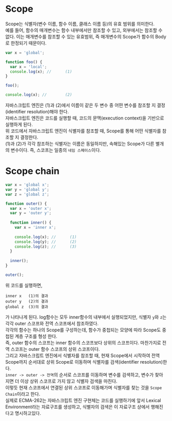 # Scope
Scope는 식별자(변수 이름, 함수 이름, 클래스 이름 등)의 유효 범위를 의미한다.  
예를 들어, 함수의 매개변수는 함수 내부에서만 참조할 수 있고, 외부에서는 참조할 수 없다. 이는 매개변수를 참조할 수 있는 유효범위, 즉 매개변수의 Scope가 함수의 Body로 한정되기 때문이다.

```javascript
var x = 'global';

function foo() {
  var x = 'local';
  console.log(x); //      (1)
}

foo();

console.log(x); //        (2)
```
자바스크립트 엔진은 (1)과 (2)에서 이름이 같은 두 변수 중 어떤 변수를 참조할 지 결정(identifier resolution)해야 한다.  
자바스크립트 엔진은 코드를 실행할 때, 코드의 문맥(execution context)을 기반으로 실행하게 된다.  
위 코드에서 자바스크립트 엔진이 식별자를 참조할 때, Scope를 통해 어떤 식별자를 참조할 지 결정한다.  
(1)과 (2)가 각각 참조하는 식별자는 이름은 동일하지만, 속해있는 Scope가 다른 별개의 변수이다.
즉, 스코프는 일종의 `네임 스페이스`이다.


# Scope chain

```javascript
var x = 'global x';
var y = 'global y';
var z = 'global z';

function outer() {
  var x = 'outer x';
  var y = 'outer y';
  
  function inner() {
    var x = 'inner x';
    
    console.log(x); //      (1)
    console.log(y); //      (2)
    console.log(z); //      (3)
  }
  
  inner();
}

outer();
```

위 코드를 실행하면,  
```
inner x   (1)의 결과
outer y   (2)의 결과
global z  (3)의 결과
```
가 나타나게 된다. log함수는 모두 inner함수의 내부에서 실행되었지만, 식별자 `y`와 `z`는 각각 outer 스코프와 전역 스코프에서 참조하였다.  
각각의 함수는 하나의 Scope를 구성하는데, 함수가 중첩되는 모양에 따라 Scope도 중첩된 계층 구조를 형성 한다.  
즉, outer 함수의 스코프는 inner 함수의 스코프보다 상위의 스코프이다. 마찬가지로 전역 스코프는 outer 함수 스코프의 상위 스코프이다.  
그리고 자바스크립트 엔진에서 식별자를 참조할 때, 현재 Scope에서 시작하여 전역 Scope까지 순서대로 상위 Scope로 이동하며 식별자를 검색(identifier resolution)한다.  
`inner -> outer -> 전역`의 순서로 스코프를 이동하며 변수를 검색하고, 변수가 찾아지면 더 이상 상위 스코프로 가지 않고 식별자 검색을 마친다.  
이렇듯 현재 스코프에서 연결된 상위 스코프로 이동해가며 식별자를 찾는 것을 `Scope Chain`이라고 한다.  
실제로 ECMA-262는 자바스크립트 엔진 구현체는 코드를 실행하기에 앞서 Lexical Environment라는 자료구조를 생성하고, 식별자의 검색은 이 자료구조 상에서 행해진다고 명시하고있다.
